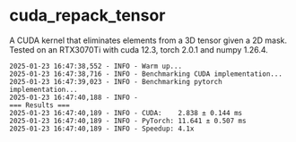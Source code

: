 # cuda_repack_tensor
A CUDA kernel that eliminates elements from a 3D tensor given a 2D mask.  
Tested on an RTX3070Ti with cuda 12.3, torch 2.0.1 and numpy 1.26.4.  

```
2025-01-23 16:47:38,552 - INFO - Warm up...
2025-01-23 16:47:38,716 - INFO - Benchmarking CUDA implementation...
2025-01-23 16:47:39,023 - INFO - Benchmarking pytorch implementation...
2025-01-23 16:47:40,188 - INFO - 
=== Results ===
2025-01-23 16:47:40,189 - INFO - CUDA:    2.838 ± 0.144 ms
2025-01-23 16:47:40,189 - INFO - PyTorch: 11.641 ± 0.507 ms
2025-01-23 16:47:40,189 - INFO - Speedup: 4.1x

```
